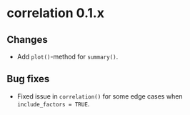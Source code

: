 # correlation 0.1.x

## Changes

- Add `plot()`-method for `summary()`.

## Bug fixes

- Fixed issue in `correlation()` for some edge cases when `include_factors = TRUE`.